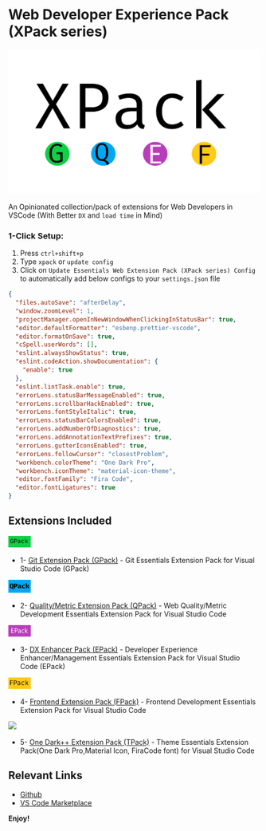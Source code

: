 # Web Developer Experience Pack (XPack series)

<img src="./xpack.jpg" />

An Opinionated collection/pack of extensions for Web Developers in VSCode (With Better `DX` and `load time` in Mind)

### 1-Click Setup:

1. Press `ctrl+shift+p`
2. Type `xpack` or `update config`
3. Click on `Update Essentials Web Extension Pack (XPack series) Config` to automatically add below configs to your `settings.json` file

```json
{
  "files.autoSave": "afterDelay",
  "window.zoomLevel": 1,
  "projectManager.openInNewWindowWhenClickingInStatusBar": true,
  "editor.defaultFormatter": "esbenp.prettier-vscode",
  "editor.formatOnSave": true,
  "cSpell.userWords": [],
  "eslint.alwaysShowStatus": true,
  "eslint.codeAction.showDocumentation": {
    "enable": true
  },
  "eslint.lintTask.enable": true,
  "errorLens.statusBarMessageEnabled": true,
  "errorLens.scrollbarHackEnabled": true,
  "errorLens.fontStyleItalic": true,
  "errorLens.statusBarColorsEnabled": true,
  "errorLens.addNumberOfDiagnostics": true,
  "errorLens.addAnnotationTextPrefixes": true,
  "errorLens.gutterIconsEnabled": true,
  "errorLens.followCursor": "closestProblem",
  "workbench.colorTheme": "One Dark Pro",
  "workbench.iconTheme": "material-icon-theme",
  "editor.fontFamily": "Fira Code",
  "editor.fontLigatures": true
}
```

## Extensions Included

<img src="./assets/gpack.jpg" width="45"/>

- 1- [Git Extension Pack (GPack)](https://marketplace.visualstudio.com/items?itemName=SeyyedKhandon.gpack) - Git Essentials Extension Pack for Visual Studio Code (GPack)

<img src="./assets/qpack.jpg" width="45"/>

- 2- [Quality/Metric Extension Pack (QPack)](https://marketplace.visualstudio.com/items?itemName=SeyyedKhandon.qpack) - Web Quality/Metric Development Essentials Extension Pack for Visual Studio Code

<img src="./assets/epack.jpg" width="45"/>

- 3- [DX Enhancer Pack (EPack)](https://marketplace.visualstudio.com/items?itemName=SeyyedKhandon.epack) - Developer Experience Enhancer/Management Essentials Extension Pack for Visual Studio Code (EPack)

<img src="./assets/fpack.jpg" width="45"/>

- 4- [Frontend Extension Pack (FPack)](https://marketplace.visualstudio.com/items?itemName=SeyyedKhandon.fpack) - Frontend Development Essentials Extension Pack for Visual Studio Code

<img src="https://seyyedkhandon.gallerycdn.vsassets.io/extensions/seyyedkhandon/tpack/1.0.0/1618567406144/Microsoft.VisualStudio.Services.Icons.Default" width="45"/>

- 5- [One Dark++ Extension Pack (TPack)](https://marketplace.visualstudio.com/items?itemName=SeyyedKhandon.tpack) - Theme Essentials Extension Pack(One Dark Pro,Material Icon, FiraCode font) for Visual Studio Code

## Relevant Links

- [Github](https://github.com/SeyyedKhandon/xpack)
- [VS Code Marketplace](https://marketplace.visualstudio.com/items?itemName=SeyyedKhandon.xpack)

**Enjoy!**
